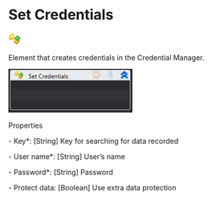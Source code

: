 # Set Credentials

![](<../../../.gitbook/assets/0 (55).png>)

Element that creates credentials in the Credential Manager.

![](<../../../.gitbook/assets/1 (48).png>)

Properties

&#x20;\- Key\*: \[String] Key for searching for data recorded

&#x20;\- User name\*: \[String] User’s name

&#x20;\- Password\*: \[String] Password

&#x20;\- Protect data: \[Boolean] Use extra data protection
